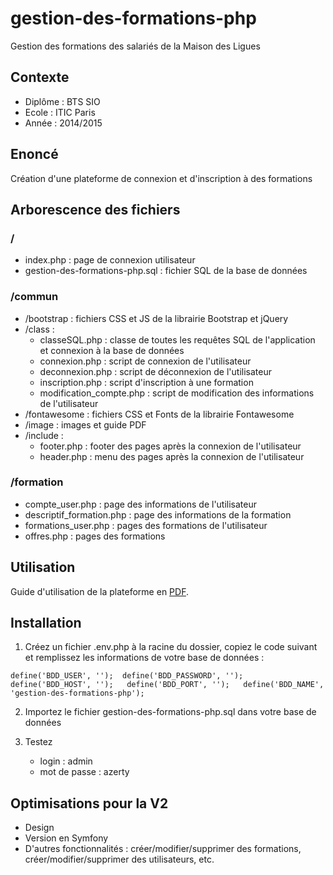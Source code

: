 # gestion-des-formations-php
Gestion des formations des salariés de la Maison des Ligues


## Contexte
- Diplôme : BTS SIO
- Ecole : ITIC Paris
- Année : 2014/2015


## Enoncé
Création d'une plateforme de connexion et d'inscription à des formations 


## Arborescence des fichiers

### /
- index.php : page de connexion utilisateur
- gestion-des-formations-php.sql : fichier SQL de la base de données

### /commun
- /bootstrap : fichiers CSS et JS de la librairie Bootstrap et jQuery
- /class :
    - classeSQL.php : classe de toutes les requêtes SQL de l'application et connexion à la base de données
    - connexion.php : script de connexion de l'utilisateur
    - deconnexion.php : script de déconnexion de l'utilisateur
    - inscription.php : script d'inscription à une formation
    - modification_compte.php : script de modification des informations de l'utilisateur
- /fontawesome : fichiers CSS et Fonts de la librairie Fontawesome
- /image : images et guide PDF
- /include :
    - footer.php : footer des pages après la connexion de l'utilisateur
    - header.php : menu des pages après la connexion de l'utilisateur

### /formation
- compte_user.php : page des informations de l'utilisateur
- descriptif_formation.php : page des informations de la formation
- formations_user.php : pages des formations de l'utilisateur
- offres.php : pages des formations


## Utilisation

Guide d'utilisation de la plateforme en [PDF](commun/image/guide.pdf).

## Installation

1. Créez un fichier .env.php à la racine du dossier, copiez le code suivant et remplissez les informations de votre base de données :

``
    define('BDD_USER', ''); 
    define('BDD_PASSWORD', '');  
    define('BDD_HOST', '');  
    define('BDD_PORT', '');  
    define('BDD_NAME', 'gestion-des-formations-php');
``

2. Importez le fichier gestion-des-formations-php.sql dans votre base de données

3. Testez
    - login : admin
    - mot de passe : azerty


## Optimisations pour la V2
- Design
- Version en Symfony
- D'autres fonctionnalités : créer/modifier/supprimer des formations, créer/modifier/supprimer des utilisateurs, etc.